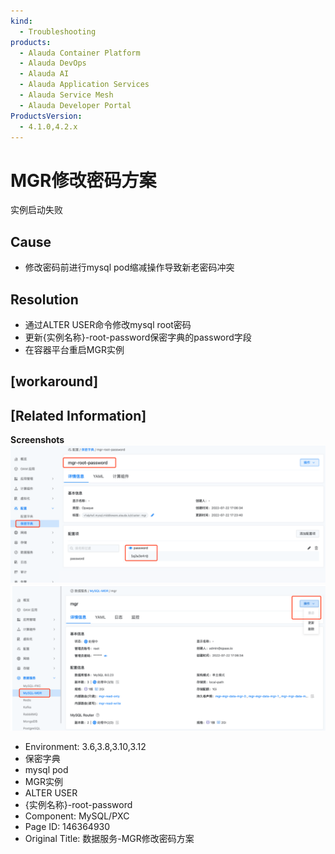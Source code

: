 ```yaml
---
kind:
  - Troubleshooting
products:
  - Alauda Container Platform
  - Alauda DevOps
  - Alauda AI
  - Alauda Application Services
  - Alauda Service Mesh
  - Alauda Developer Portal
ProductsVersion:
  - 4.1.0,4.2.x
---
```

<!-- A type of document that involves encountering a fault, diagnosing it, performing root cause analysis, and providing solutions. -->

# MGR修改密码方案

实例启动失败

## Cause
- 修改密码前进行mysql pod缩减操作导致新老密码冲突

## Resolution
- 通过ALTER USER命令修改mysql root密码
- 更新{实例名称}-root-password保密字典的password字段
- 在容器平台重启MGR实例

## [workaround]

## [Related Information]
**Screenshots**
![](assets/shu-ju-fu-wu-mgrxiu-gai-mi-ma-fang-an/image2023-5-14_10-4-6.png)
![](assets/shu-ju-fu-wu-mgrxiu-gai-mi-ma-fang-an/image2023-5-14_10-4-16.png)
- Environment: 3.6,3.8,3.10,3.12
- 保密字典
- mysql pod
- MGR实例
- ALTER USER
- {实例名称}-root-password
- Component: MySQL/PXC
- Page ID: 146364930
- Original Title: 数据服务-MGR修改密码方案
